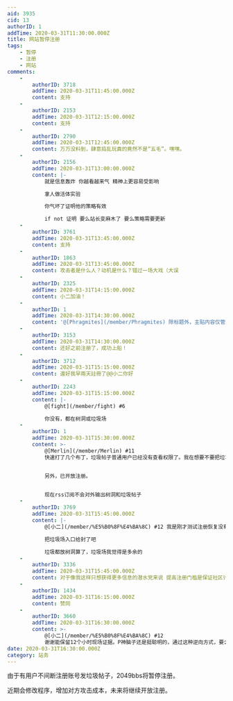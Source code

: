 ```yaml
---
aid: 3935
cid: 13
authorID: 1
addTime: 2020-03-31T11:30:00.000Z
title: 网站暂停注册
tags:
    - 暂停
    - 注册
    - 网站
comments:
    -
        authorID: 3718
        addTime: 2020-03-31T11:45:00.000Z
        content: 支持
    -
        authorID: 2153
        addTime: 2020-03-31T12:15:00.000Z
        content: 支持
    -
        authorID: 2790
        addTime: 2020-03-31T12:45:00.000Z
        content: 万万没料到，肆意捣乱玩粪的竟然不是“五毛”。嘿嘿。
    -
        authorID: 2156
        addTime: 2020-03-31T13:00:00.000Z
        content: |-
            就是信息轰炸 你越看越来气 精神上更容易受影响

            拿人做活体实验

            你气坏了证明他的策略有效

            if not 证明 要么站长变麻木了 要么策略需要更新
    -
        authorID: 3761
        addTime: 2020-03-31T13:45:00.000Z
        content: 支持
    -
        authorID: 1863
        addTime: 2020-03-31T13:45:00.000Z
        content: 攻击者是什么人？动机是什么？错过一场大戏（大误
    -
        authorID: 2325
        addTime: 2020-03-31T14:15:00.000Z
        content: 小二加油！
    -
        authorID: 1
        addTime: 2020-03-31T14:30:00.000Z
        content: '@[Phragmites](/member/Phragmites) 除标题外，主贴内容仅管理员可见。'
    -
        authorID: 3153
        addTime: 2020-03-31T14:30:00.000Z
        content: 还好之前注册了，成功上船！
    -
        authorID: 3712
        addTime: 2020-03-31T15:15:00.000Z
        content: 還好我早兩天註冊了@@小二你好
    -
        authorID: 2243
        addTime: 2020-03-31T15:15:00.000Z
        content: |-
            @[fight](/member/fight) #6

            你没有，都在树洞或垃圾场
    -
        authorID: 1
        addTime: 2020-03-31T15:30:00.000Z
        content: >-
            @[Merlin](/member/Merlin) #11
            快速打了几个布丁，垃圾帖子普通用户已经没有查看权限了。我在想要不要把垃圾场的入口也关掉。


            另外，已开放注册。


            现在rss订阅不会对外输出树洞和垃圾帖子
    -
        authorID: 3769
        addTime: 2020-03-31T15:45:00.000Z
        content: |-
            @[小二](/member/%E5%B0%8F%E4%BA%8C) #12 我是刚才测试注册恢复没有，麻烦把这个账号删除吧

            把垃圾场入口给封了吧

            垃圾都放树洞算了，垃圾场我觉得是多余的
    -
        authorID: 3336
        addTime: 2020-03-31T15:45:00.000Z
        content: 对于像我这样只想获得更多信息的潜水党来说 提高注册门槛是保证社区讨论质量的重要方法
    -
        authorID: 1434
        addTime: 2020-03-31T16:15:00.000Z
        content: 赞同
    -
        authorID: 3660
        addTime: 2020-03-31T16:30:00.000Z
        content: >-
            @[小二](/member/%E5%B0%8F%E4%BA%8C) #12
            谢谢能保留12个小时现场证据。P神脑子还是挺聪明的，通过这种逆向方式，要么选择让你毁尸灭迹，要么就让你网站涉嫌儿童色情被关闭。
date: 2020-03-31T16:30:00.000Z
category: 站务
---
```


由于有用户不间断注册账号发垃圾帖子，2049bbs将暂停注册。

近期会修改程序，增加对方攻击成本，未来将继续开放注册。

